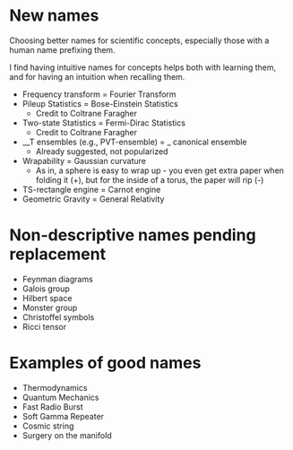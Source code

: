 # New names
Choosing better names for scientific concepts, especially those with a human name prefixing them.

I find having intuitive names for concepts helps both with learning them, and for having an intuition when recalling them.

- Frequency transform = Fourier Transform
- Pileup Statistics = Bose-Einstein Statistics
    - Credit to Coltrane Faragher
- Two-state Statistics = Fermi-Dirac Statistics
    - Credit to Coltrane Faragher
- \_\_T ensembles (e.g., PVT-ensemble) = \_ canonical ensemble
    - Already suggested, not popularized
- Wrapability = Gaussian curvature
    - As in, a sphere is easy to wrap up - you even get extra paper when folding it (+), but for the inside of a torus, the paper will rip (-)
- TS-rectangle engine = Carnot engine
- Geometric Gravity = General Relativity

# Non-descriptive names pending replacement

- Feynman diagrams
- Galois group
- Hilbert space
- Monster group
- Christoffel symbols
- Ricci tensor

# Examples of good names

- Thermodynamics
- Quantum Mechanics
- Fast Radio Burst
- Soft Gamma Repeater
- Cosmic string
- Surgery on the manifold
